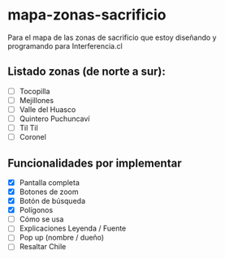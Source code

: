 # mapa-zonas-sacrificio
Para el mapa de las zonas de sacrificio que estoy diseñando y programando para Interferencia.cl

## Listado zonas (de norte a sur):

- [ ] Tocopilla
- [ ] Mejillones
- [ ] Valle del Huasco
- [ ] Quintero Puchuncaví
- [ ] Til Til
- [ ] Coronel

## Funcionalidades por implementar

- [x] Pantalla completa
- [x] Botones de zoom
- [x] Botón de búsqueda 
- [x] Polígonos
- [ ] Cómo se usa
- [ ] Explicaciones Leyenda / Fuente
- [ ] Pop up (nombre / dueño)
- [ ] Resaltar Chile